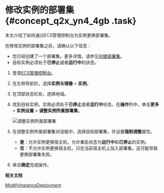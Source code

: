 # 修改实例的部署集 {#concept_q2x_yn4_4gb .task}

本文介绍了如何通过ECS管理控制台为实例更换部署集。

在修改实例的部署集之前，请确认以下信息：

-   您已经创建了一个部署集。更多详情，请参见[创建部署集](../intl.zh-CN/部署与弹性/部署集/创建部署集.md#)。
-   目标实例必须处于**已停止**或者**运行中**的状态。

1.  登录[ECS管理控制台](https://ecs.console.aliyun.com)。
2.  在左侧导航栏，选择**实例与镜像** \> **实例**。
3.  在顶部状态栏处，选择地域。
4.  找到目标实例，实例必须处于**已停止**或者**运行中**状态。在**操作**列中，单击**更多** \> **实例设置** \> **调整实例所属部署集**。 

    ![调整实例所属部署集](http://static-aliyun-doc.oss-cn-hangzhou.aliyuncs.com/assets/img/21509/156758158112236_zh-CN.png)

5.  在调整实例所属部署集对话框中，选择目标部署集，并设置**强制调整**属性。 
    -   **是**：允许实例更换宿主机，允许重启状态为**运行中**和**已停止**的实例。
    -   **否**：不允许实例更换宿主机，只在当前宿主机上加入部署集。这可能导致更换部署集失败。
6.  单击**确定**完成操作。

**相关文档**  


[ModifyInstanceDeployment](../intl.zh-CN/API参考/部署集/ModifyInstanceDeployment.md#)

